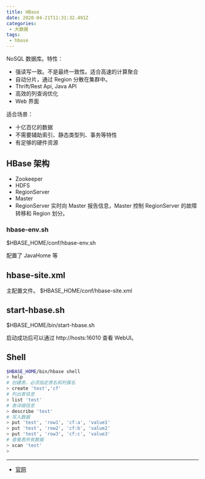 ```yaml
---
title: HBase
date: 2020-04-21T11:31:32.491Z
categories:
 - 大数据
tags:
 - hbase
---
```



NoSQL 数据库。特性：

- 强读写一致。不是最终一致性。适合高速的计算聚合
- 自动分片，通过 Region 分散在集群中。
- Thrift/Rest Api, Java API
- 高效的列查询优化
- Web 界面

适合场景：
- 十亿百亿的数据
- 不需要辅助索引、静态类型列、事务等特性
- 有足够的硬件资源


## HBase 架构

- Zookeeper
- HDFS
- RegionServer
- Master
 - RegionServer 实时向 Master 报告信息，Master 控制 RegionServer 的故障转移和 Region 划分。


### hbase-env.sh

$HBASE_HOME/conf/hbase-env.sh

 配置了 JavaHome 等
 
## hbase-site.xml
主配置文件。 $HBASE_HOME/conf/hbase-site.xml

## start-hbase.sh

$HBASE_HOME/bin/start-hbase.sh

启动成功后可以通过 http://hosts:16010 查看 WebUI。
 
## Shell

```bash
$HBASE_HOME/bin/hbase shell
> help
# 创建表，必须指定表名和列簇名
> create 'test','cf'
# 列出表信息
> list 'test'
# 表详细信息
> describe 'test'
# 写入数据
> put 'test', 'row1', 'cf:a', 'value1'
> put 'test', 'row2', 'cf:b', 'value2'
> put 'test', 'row3', 'cf:c', 'value3'
# 查看表所有数据
> scan 'test'
> 
```




---
- [官网]()